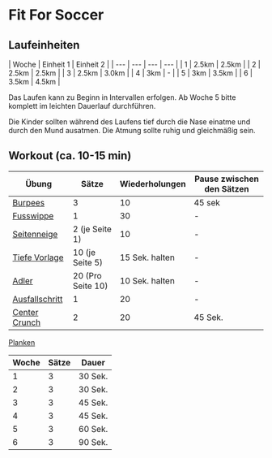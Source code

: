 # Fit For Soccer

## Laufeinheiten

| Woche | Einheit 1 | Einheit 2 |
| --- | --- | --- | --- |
| 1 | 2.5km | 2.5km |
| 2 | 2.5km | 2.5km |
| 3 | 2.5km | 3.0km |
| 4 | 3km | - |
| 5 | 3km | 3.5km |
| 6 | 3.5km | 4.5km |

Das Laufen kann zu Beginn in Intervallen erfolgen. Ab Woche 5 bitte komplett im leichten Dauerlauf durchführen.

Die Kinder sollten während des Laufens tief durch die Nase einatme und durch den Mund ausatmen. Die Atmung sollte ruhig und gleichmäßig sein.

## Workout (ca. 10-15 min)

| Übung | Sätze | Wiederholungen | Pause zwischen den Sätzen |
| --- | --- | --- | --- |
| [Burpees](https://www.youtube.com/watch?v=auBLPXO8Fww) | 3 | 10 | 45 sek |
| [Fusswippe](https://www.youtube.com/watch?v=f2VjNshulXQ) | 1 | 30 | - |
| [Seitenneige](https://www.youtube.com/watch?v=Nsk4OIS603g) | 2 (je Seite 1) | 10 | - |
| [Tiefe Vorlage](https://www.youtube.com/shorts/KUclDkITsS8) | 10 (je Seite 5) | 15 Sek. halten | - |
| [Adler](https://www.youtube.com/shorts/E5wKppte9x0) | 20 (Pro Seite 10) | 10 Sek. halten | - |
| [Ausfallschritt](https://www.youtube.com/watch?v=653fdICLDYo) | 1 | 20| - |
| [Center Crunch](https://www.youtube.com/watch?v=MKmrqcoCZ-M) | 2 | 20 | 45 Sek. |

[Planken](https://www.youtube.com/watch?v=HjzrTRYfOtc)

| Woche | Sätze | Dauer |
| --- | --- | --- |
| 1 | 3 | 30 Sek. |
| 2 | 3 | 30 Sek. |
| 3 | 3 | 45 Sek. |
| 4 | 3 | 45 Sek. |
| 5 | 3 | 60 Sek. |
| 6 | 3 | 90 Sek. |
